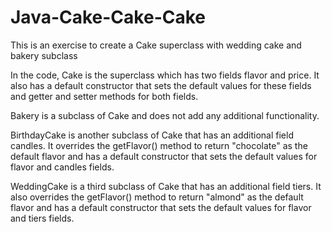 # Java-Cake-Cake-Cake
This is an exercise to create a Cake superclass with wedding cake and bakery subclass

In the code, Cake is the superclass which has two fields flavor and price. It also has a default constructor that sets the default values for these fields and getter and setter methods for both fields.

Bakery is a subclass of Cake and does not add any additional functionality.

BirthdayCake is another subclass of Cake that has an additional field candles. It overrides the getFlavor() method to return "chocolate" as the default flavor and has a default constructor that sets the default values for flavor and candles fields.

WeddingCake is a third subclass of Cake that has an additional field tiers. It also overrides the getFlavor() method to return "almond" as the default flavor and has a default constructor that sets the default values for flavor and tiers fields.
